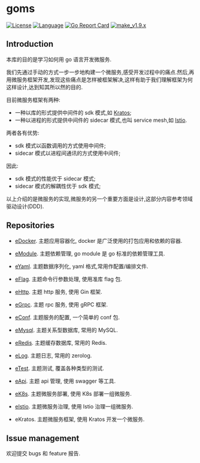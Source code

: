 # goms  

[![License](http://img.shields.io/badge/license-mit-blue.svg?style=flat-square)](https://raw.githubusercontent.com/labstack/echo/release-v1.9.x/LICENSE) [![Language](https://img.shields.io/badge/language-go-blue.svg)](https://golang.org/) [![Go Report Card](https://goreportcard.com/badge/github.com/fuwensun/goms)](https://goreportcard.com/report/github.com/fuwensun/goms) [![make_v1.9.x](https://github.com/fuwensun/goms/workflows/make_v1.9.x/badge.svg)](https://github.com/fuwensun/goms/actions?query=workflow%3Amake_v1.9.x)

## Introduction

本库的目的是学习如何用 go 语言开发微服务.

我们先通过手动的方式一步一步地构建一个微服务,感受开发过程中的痛点.然后,再用微服务框架开发,发现这些痛点是怎样被框架解决,这样有助于我们理解框架为何这样设计,达到知其所以然的目的.

目前微服务框架有两种:
- 一种以库的形式提供中间件的 sdk 模式,如 [Kratos][15];
- 一种以进程的形式提供中间件的 sidecar 模式,也叫 service mesh,如 [Istio][18].

两者各有优势:
- sdk 模式以函数调用的方式使用中间件;
- sidecar 模式以进程间通讯的方式使用中间件;

因此:
- sdk 模式的性能优于 sidecar 模式;
- sidecar 模式的解耦性优于 sdk 模式;

以上介绍的是微服务的实现,微服务的另一个重要方面是设计,这部分内容参考领域驱动设计(DDD).

## Repositories

- [eDocker][21].  主题应用容器化, docker 是广泛使用的打包应用和依赖的容器.

- [eModule][22].  主题依赖管理, go module 是 go 标准的依赖管理工具.

- [eYaml][23].  主题数据序列化, yaml 格式,常用作配置/编排文件.

- [eFlag][24].  主题命令行参数处理, 使用准库 flag 包.

- [eHttp][25].  主题 http 服务, 使用 Gin 框架.

- [eGrpc][26].  主题 rpc 服务, 使用 gRPC 框架.

- [eConf][27].  主题服务的配置, 一个简单的 conf 包.

- [eMysql][28].  主题关系型数据库, 常用的 MySQL.

- [eRedis][29].  主题缓存数据库, 常用的 Redis.

- [eLog][30].  主题日志, 常用的 zerolog.

- [eTest][31].  主题测试, 覆盖各种类型的测试.

- [eApi][32].  主题 api 管理, 使用 swagger 等工具.

- [eK8s][33].  主题微服务部署, 使用 K8s 部署一组微服务.

- [eIstio][34].  主题微服务治理, 使用 Istio 治理一组微服务.

- eKratos.  主题微服务框架, 使用 Kratos 开发一个微服务.

## Issue management

欢迎提交 bugs 和 feature 报告.

[15]:https://github.com/bilibili/kratos
[17]:https://github.com/kubernetes/kubernetes
[18]:https://github.com/istio/istio

[21]:https://github.com/fuwensun/goms/tree/release-v1.9.x/eDocker
[22]:https://github.com/fuwensun/goms/tree/release-v1.9.x/eModule
[23]:https://github.com/fuwensun/goms/tree/release-v1.9.x/eYaml
[24]:https://github.com/fuwensun/goms/tree/release-v1.9.x/eFlag
[25]:https://github.com/fuwensun/goms/tree/release-v1.9.x/eHttp
[26]:https://github.com/fuwensun/goms/tree/release-v1.9.x/eGrpc
[27]:https://github.com/fuwensun/goms/tree/release-v1.9.x/eConf
[28]:https://github.com/fuwensun/goms/tree/release-v1.9.x/eMysql
[29]:https://github.com/fuwensun/goms/tree/release-v1.9.x/eRedis
[30]:https://github.com/fuwensun/goms/tree/release-v1.9.x/eLog
[31]:https://github.com/fuwensun/goms/tree/release-v1.9.x/eTest
[32]:https://github.com/fuwensun/goms/tree/release-v1.9.x/eApi
[33]:https://github.com/fuwensun/goms/tree/release-v1.9.x/eK8s
[34]:https://github.com/fuwensun/goms/tree/release-v1.9.x/eIstio

